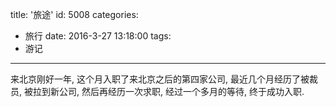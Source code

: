 title: '旅途'
id: 5008
categories:
  - 旅行
date: 2016-3-27 13:18:00
tags:
  - 游记
---

来北京刚好一年, 这个月入职了来北京之后的第四家公司, 最近几个月经历了被裁员, 被拉到新公司, 然后再经历一次求职, 经过一个多月的等待, 终于成功入职. 